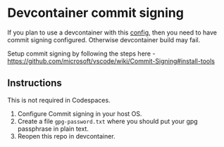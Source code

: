 # Devcontainer commit signing

If you plan to use a devcontainer with this [config](../devcontainer.json), then you need to have commit signing configured.
Otherwise devcontainer build may fail.

Setup commit signing by following the steps here - <https://github.com/microsoft/vscode/wiki/Commit-Signing#install-tools>

## Instructions

This is not required in Codespaces.

1. Configure Commit signing in your host OS.
2. Create a file `gpg-password.txt` where you should put your gpg passphrase in plain text.
3. Reopen this repo in devcontainer.
